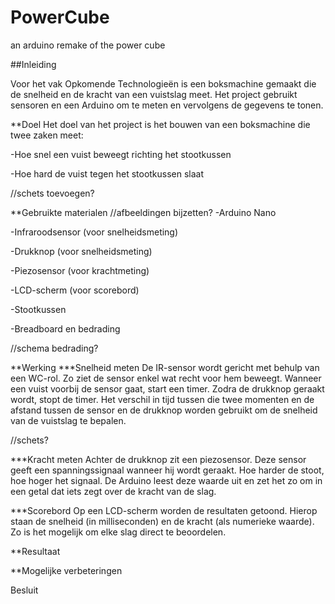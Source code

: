 # PowerCube
an arduino remake of the power cube 

##Inleiding

Voor het vak Opkomende Technologieën is een boksmachine gemaakt die de snelheid en de kracht van een vuistslag meet. Het project gebruikt sensoren en een Arduino om te meten en vervolgens de gegevens te tonen.

**Doel
Het doel van het project is het bouwen van een boksmachine die twee zaken meet:

-Hoe snel een vuist beweegt richting het stootkussen

-Hoe hard de vuist tegen het stootkussen slaat

//schets toevoegen?

**Gebruikte materialen
//afbeeldingen bijzetten?
-Arduino Nano

-Infraroodsensor (voor snelheidsmeting)

-Drukknop (voor snelheidsmeting)

-Piezosensor (voor krachtmeting)

-LCD-scherm (voor scorebord)

-Stootkussen

-Breadboard en bedrading

//schema bedrading?

**Werking
***Snelheid meten
De IR-sensor wordt gericht met behulp van een WC-rol. Zo ziet de sensor enkel wat recht voor hem beweegt. Wanneer een vuist voorbij de sensor gaat, start een timer. Zodra de drukknop geraakt wordt, stopt de timer. Het verschil in tijd tussen die twee momenten en de afstand tussen de sensor en de drukknop worden gebruikt om de snelheid van de vuistslag te bepalen.

//schets?

***Kracht meten
Achter de drukknop zit een piezosensor. Deze sensor geeft een spanningssignaal wanneer hij wordt geraakt. Hoe harder de stoot, hoe hoger het signaal. De Arduino leest deze waarde uit en zet het zo om in een getal dat iets zegt over de kracht van de slag.

***Scorebord
Op een LCD-scherm worden de resultaten getoond. Hierop staan de snelheid (in milliseconden) en de kracht (als numerieke waarde). Zo is het mogelijk om elke slag direct te beoordelen.

**Resultaat


**Mogelijke verbeteringen


Besluit
